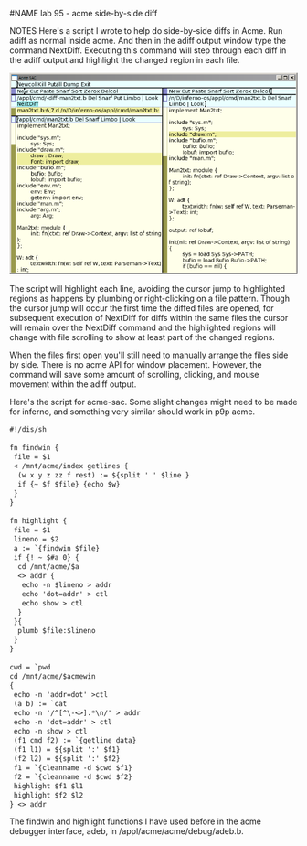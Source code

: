 #NAME
lab 95 - acme side-by-side diff

NOTES
Here's a script I wrote to help do side-by-side diffs in Acme. Run adiff as normal inside acme. And then in the adiff output window type the command NextDiff. Executing this command will step through each diff in the adiff output and highlight the changed region in each file.

![109416221033-Acme-SAC](109416221033-acme-sac_3537787474_o.png)

The script will highlight each line, avoiding the cursor jump to highlighted regions as happens by plumbing or right-clicking on a file pattern. Though the cursor jump will occur the first time the diffed files are opened, for subsequent execution of NextDiff for diffs within the same files the cursor will remain over the NextDiff command and the highlighted regions will change with file scrolling to show at least part of the changed regions.

When the files first open you'll still need to manually arrange the files side by side. There is no acme API for window placement. However, the command will save some amount of scrolling, clicking, and mouse movement within the adiff output.

Here's the script for acme-sac. Some slight changes might need to be made for inferno, and something very similar should work in p9p acme.

	#!/dis/sh
	
	fn findwin {
	 file = $1
	 < /mnt/acme/index getlines {
	  (w x y z zz f rest) := ${split ' ' $line }
	  if {~ $f $file} {echo $w}
	 }
	}
	
	fn highlight {
	 file = $1
	 lineno = $2
	 a := `{findwin $file}
	 if {! ~ $#a 0} {
	  cd /mnt/acme/$a
	  <> addr {
	   echo -n $lineno > addr
	   echo 'dot=addr' > ctl
	   echo show > ctl 
	  }
	 }{
	  plumb $file:$lineno
	 }
	}
	
	cwd = `pwd
	cd /mnt/acme/$acmewin
	{
	 echo -n 'addr=dot' >ctl
	 (a b) := `cat 
	 echo -n '/^[^\-<>].*\n/' > addr
	 echo -n 'dot=addr' > ctl
	 echo -n show > ctl
	 (f1 cmd f2) := `{getline data}
	 (f1 l1) = ${split ':' $f1}
	 (f2 l2) = ${split ':' $f2}
	 f1 = `{cleanname -d $cwd $f1}
	 f2 = `{cleanname -d $cwd $f2}
	 highlight $f1 $l1
	 highlight $f2 $l2
	} <> addr

The findwin and highlight functions I have used before in the acme debugger interface, adeb, in /appl/acme/acme/debug/adeb.b.
